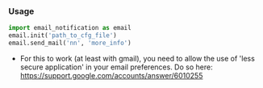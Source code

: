 ### Usage

```python
import email_notification as email
email.init('path_to_cfg_file')
email.send_mail('nn', 'more_info')
```

* For this to work (at least with gmail), you need to allow the use of 'less secure application' in your email preferences.
Do so here: https://support.google.com/accounts/answer/6010255
